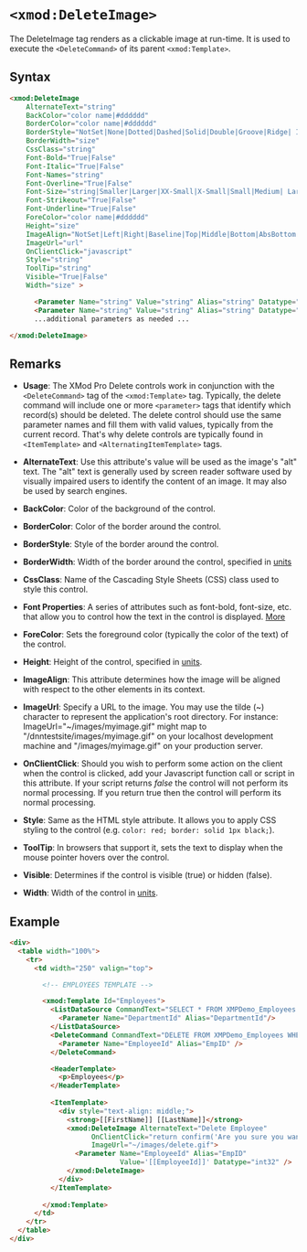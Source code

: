 # `<xmod:DeleteImage>`

The DeleteImage tag renders as a clickable image at run-time. It is used to execute the `<DeleteCommand>` of its parent `<xmod:Template>`.

## Syntax
```html
<xmod:DeleteImage
    AlternateText="string"
    BackColor="color name|#dddddd"
    BorderColor="color name|#dddddd"
    BorderStyle="NotSet|None|Dotted|Dashed|Solid|Double|Groove|Ridge| Inset|Outset"
    BorderWidth="size"
    CssClass="string"
    Font-Bold="True|False"
    Font-Italic="True|False"
    Font-Names="string"
    Font-Overline="True|False"
    Font-Size="string|Smaller|Larger|XX-Small|X-Small|Small|Medium| Large|X-Large|XX-Large"
    Font-Strikeout="True|False"
    Font-Underline="True|False"
    ForeColor="color name|#dddddd"
    Height="size"
    ImageAlign="NotSet|Left|Right|Baseline|Top|Middle|Bottom|AbsBottom|AbsMiddle|TextTop"
    ImageUrl="url"
    OnClientClick="javascript"
    Style="string"
    ToolTip="string"
    Visible="True|False"
    Width="size" >

      <Parameter Name="string" Value="string" Alias="string" Datatype="boolean|string|int32"/>
      <Parameter Name="string" Value="string" Alias="string" Datatype="boolean|string|int32"/>
      ...additional parameters as needed ...

</xmod:DeleteImage> 
```

## Remarks

*   **Usage**: The XMod Pro Delete controls work in conjunction with the `<DeleteCommand>` tag of the `<xmod:Template>` tag. Typically, the delete command will include one or more `<parameter>` tags that identify which record(s) should be deleted. The delete control should use the same parameter names and fill them with valid values, typically from the current record. That's why delete controls are typically found in `<ItemTemplate>` and `<AlternatingItemTemplate>` tags.  

*   **AlternateText**: Use this attribute's value will be used as the image's "alt" text. The "alt" text is generally used by screen reader software used by visually impaired users to identify the content of an image. It may also be used by search engines.  

*   **BackColor**: Color of the background of the control.  

*   **BorderColor**: Color of the border around the control.  

*   **BorderStyle**: Style of the border around the control.  

*   **BorderWidth**: Width of the border around the control, specified in [units](../unit-types.md)

*   **CssClass**: Name of the Cascading Style Sheets (CSS) class used to style this control.  

*   **Font Properties**: A series of attributes such as font-bold, font-size, etc. that allow you to control how the text in the control is displayed. [More](../font-properties.md)

*   **ForeColor**: Sets the foreground color (typically the color of the text) of the control.  

*   **Height**: Height of the control, specified in [units](../unit-types.md).  

*   **ImageAlign**: This attribute determines how the image will be aligned with respect to the other elements in its context.  

*   **ImageUrl**: Specify a URL to the image. You may use the tilde (~) character to represent the application's root directory. For instance: ImageUrl="~/images/myimage.gif" might map to "/dnntestsite/images/myimage.gif" on your localhost development machine and "/images/myimage.gif" on your production server.  

*   **OnClientClick**: Should you wish to perform some action on the client when the control is clicked, add your Javascript function call or script in this attribute. If your script returns _false_ the control will not perform its normal processing. If you return true then the control will perform its normal processing.  

*   **Style**: Same as the HTML style attribute. It allows you to apply CSS styling to the control (e.g. `color: red; border: solid 1px black;`).  

*   **ToolTip**: In browsers that support it, sets the text to display when the mouse pointer hovers over the control.  

*   **Visible**: Determines if the control is visible (true) or hidden (false).  

*   **Width**: Width of the control in [units](../unit-types.md).

## Example
```html {23-27}
<div>
  <table width="100%">
    <tr>
      <td width="250" valign="top">

        <!-- EMPLOYEES TEMPLATE -->

        <xmod:Template Id="Employees">
          <ListDataSource CommandText="SELECT * FROM XMPDemo_Employees WHERE DepartmentId = @DepartmentId"> 
            <Parameter Name="DepartmentId" Alias="DepartmentId"/>
          </ListDataSource>
          <DeleteCommand CommandText="DELETE FROM XMPDemo_Employees WHERE EmployeeId = @EmpID">
            <Parameter Name="EmployeeId" Alias="EmpID" />
          </DeleteCommand>

          <HeaderTemplate>
            <p>Employees</p>
          </HeaderTemplate>
          
          <ItemTemplate>
            <div style="text-align: middle;">
              <strong>[[FirstName]] [[LastName]]</strong>
              <xmod:DeleteImage AlternateText="Delete Employee" 
                    OnClientClick="return confirm('Are you sure you want to delete this employee?');" 
                    ImageUrl="~/images/delete.gif">
                <Parameter Name="EmployeeId" Alias="EmpID" 
                           Value='[[EmployeeId]]' Datatype="int32" />
              </xmod:DeleteImage>
            </div>
          </ItemTemplate>
        
        </xmod:Template>
      </td>
    </tr>
  </table>
</div>  
```